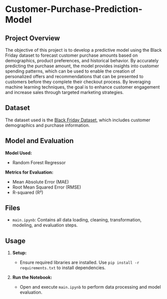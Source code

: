 # Customer-Purchase-Prediction-Model


## Project Overview
The objective of this project is to develop a predictive model using the Black Friday dataset to forecast customer purchase amounts based on demographics, product preferences, and historical behavior. By accurately predicting the purchase amount, the model provides insights into customer spending patterns, which can be used to enable the creation of personalized offers and recommendations that can be presented to customers before they complete their checkout process. By leveraging machine learning techniques, the goal is to enhance customer engagement and increase sales through targeted marketing strategies.

## Dataset

The dataset used is the [Black Friday Dataset](https://www.kaggle.com/datasets/sdolezel/black-friday), which includes customer demographics and purchase information.

## Model and Evaluation

**Model Used:**
- Random Forest Regressor

**Metrics for Evaluation:**
- Mean Absolute Error (MAE)
- Root Mean Squared Error (RMSE)
- R-squared (R²)

## Files

- `main.ipynb`: Contains all data loading, cleaning, transformation, modeling, and evaluation steps.

## Usage

1. **Setup:**
   - Ensure required libraries are installed. Use `pip install -r requirements.txt` to install dependencies.

2. **Run the Notebook:**
   - Open and execute `main.ipynb` to perform data processing and model evaluation.



